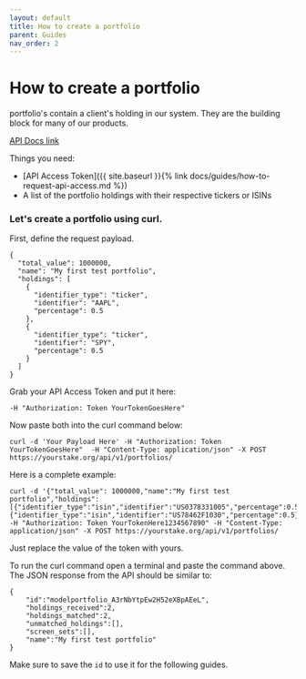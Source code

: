 ```yaml
---
layout: default
title: How to create a portfolio
parent: Guides
nav_order: 2
---
```


# How to create a portfolio


portfolio's contain a client's holding in our system. They are the building block for many of our products.

[API Docs link](https://www.yourstake.org/api/docs/#operation/Create%20a%20Portfolio)

Things you need:

- [API Access Token]({{ site.baseurl }}{% link docs/guides/how-to-request-api-access.md %})
- A list of the portfolio holdings with their respective tickers or ISINs

### Let's create a portfolio using curl.

First, define the request payload.

```
{
  "total_value": 1000000,
  "name": "My first test portfolio",
  "holdings": [
    {
      "identifier_type": "ticker",
      "identifier": "AAPL",
      "percentage": 0.5
    },
    {
      "identifier_type": "ticker",
      "identifier": "SPY",
      "percentage": 0.5
    }
  ]
}
```

Grab your API Access Token and put it here:

```
-H "Authorization: Token YourTokenGoesHere" 
```

Now paste both into the curl command below:

```
curl -d 'Your Payload Here' -H "Authorization: Token YourTokenGoesHere"  -H "Content-Type: application/json" -X POST https://yourstake.org/api/v1/portfolios/
```

Here is a complete example:

```
curl -d '{"total_value": 1000000,"name":"My first test portfolio","holdings":[{"identifier_type":"isin","identifier":"US0378331005","percentage":0.5},{"identifier_type":"isin","identifier":"US78462F1030","percentage":0.5}]}' -H "Authorization: Token YourTokenHere1234567890" -H "Content-Type: application/json" -X POST https://yourstake.org/api/v1/portfolios/
```

Just replace the value of the token with yours.

To run the curl command open a terminal and paste the command above.
The JSON response from the API should be similar to:

```
{
    "id":"modelportfolio_A3rNbYtpEw2H52eXBpAEeL",
    "holdings_received":2,
    "holdings_matched":2,
    "unmatched_holdings":[],
    "screen_sets":[],
    "name":"My first test portfolio"
}
```

Make sure to save the `id` to use it for the following guides.



